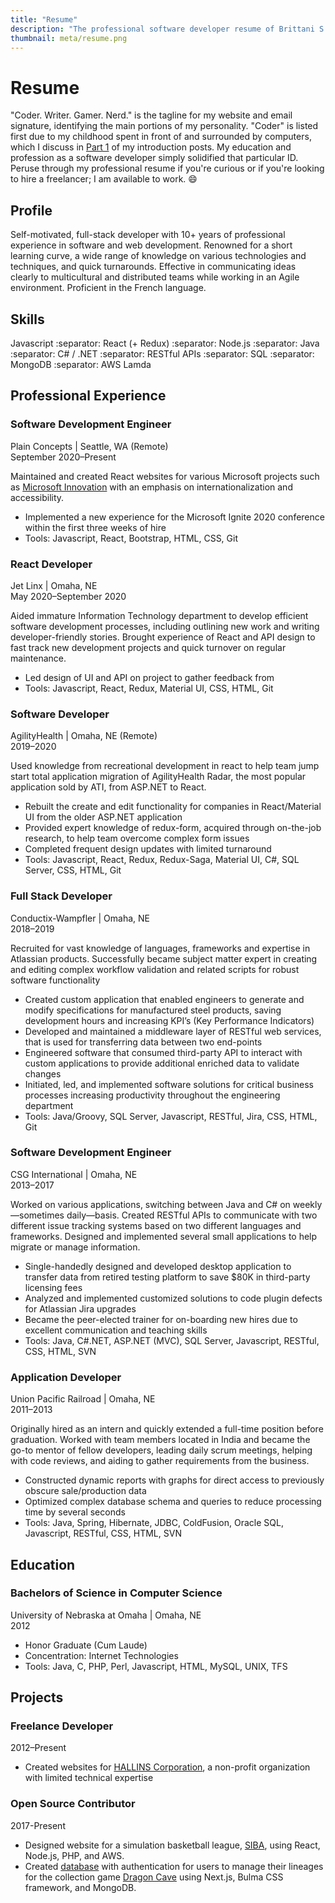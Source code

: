 ```yaml
---
title: "Resume"
description: "The professional software developer resume of Brittani S Avery, detailing her 10+ years experience with a wide variety of languages."
thumbnail: meta/resume.png
---
```


# Resume

"Coder. Writer. Gamer. Nerd." is the tagline for my website and email signature, identifying the main portions of my personality. "Coder" is listed first due to my childhood spent in front of and surrounded by computers, which I discuss in [Part 1](/post/intro-of-me-the-coder) of my introduction posts. My education and profession as a software developer simply solidified that particular ID. Peruse through my professional resume if you're curious or if you're looking to hire a freelancer; I am available to work. :smile:

## Profile

Self-motivated, full-stack developer with 10+ years of professional experience in software and web development.
Renowned for a short learning curve, a wide range of knowledge on various technologies and techniques, and quick turnarounds. Effective in communicating ideas clearly to multicultural and distributed teams while working in an Agile environment. Proficient in the French language.

## Skills

Javascript :separator: React (+ Redux) :separator: Node.js :separator: Java :separator: C# / .NET :separator: RESTful APIs :separator: SQL :separator: MongoDB :separator: AWS Lamda

## Professional Experience

### Software Development Engineer

Plain Concepts | Seattle, WA (Remote)  
September 2020–Present

Maintained and created React websites for various Microsoft projects such as [Microsoft Innovation](https://innovation.microsoft.com/en-us) with an emphasis on internationalization and accessibility.

- Implemented a new experience for the Microsoft Ignite 2020 conference within the first three weeks of hire
- Tools: Javascript, React, Bootstrap, HTML, CSS, Git

### React Developer

Jet Linx | Omaha, NE  
May 2020–September 2020

Aided immature Information Technology department to develop efficient software development processes, including
outlining new work and writing developer-friendly stories. Brought experience of React and API design to fast track new development projects and quick turnover on regular maintenance.

- Led design of UI and API on project to gather feedback from
- Tools: Javascript, React, Redux, Material UI, CSS, HTML, Git

### Software Developer

AgilityHealth | Omaha, NE (Remote)  
2019–2020

Used knowledge from recreational development in react to help team jump start total application migration of
AgilityHealth Radar, the most popular application sold by ATI, from ASP.NET to React.

- Rebuilt the create and edit functionality for companies in React/Material UI from the older ASP.NET application
- Provided expert knowledge of redux-form, acquired through on-the-job research, to help team overcome
  complex form issues
- Completed frequent design updates with limited turnaround
- Tools: Javascript, React, Redux, Redux-Saga, Material UI, C#, SQL Server, CSS, HTML, Git

### Full Stack Developer

Conductix-Wampfler | Omaha, NE  
2018–2019

Recruited for vast knowledge of languages, frameworks and expertise in Atlassian products. Successfully became subject matter expert in creating and editing complex workflow validation and related scripts for robust software functionality

- Created custom application that enabled engineers to generate and modify specifications for manufactured steel
  products, saving development hours and increasing KPI’s (Key Performance Indicators)
- Developed and maintained a middleware layer of RESTful web services, that is used for transferring data
  between two end-points
- Engineered software that consumed third-party API to interact with custom applications to provide additional
  enriched data to validate changes
- Initiated, led, and implemented software solutions for critical business processes increasing productivity
  throughout the engineering department
- Tools: Java/Groovy, SQL Server, Javascript, RESTful, Jira, CSS, HTML, Git

### Software Development Engineer

CSG International | Omaha, NE  
2013–2017

Worked on various applications, switching between Java and C# on weekly—sometimes daily—basis. Created RESTful
APIs to communicate with two different issue tracking systems based on two different languages and frameworks.
Designed and implemented several small applications to help migrate or manage information.

- Single-handedly designed and developed desktop application to transfer data from retired testing platform to
  save \$80K in third-party licensing fees
- Analyzed and implemented customized solutions to code plugin defects for Atlassian Jira upgrades
- Became the peer-elected trainer for on-boarding new hires due to excellent communication and teaching skills
- Tools: Java, C#.NET, ASP.NET (MVC), SQL Server, Javascript, RESTful, CSS, HTML, SVN

### Application Developer

Union Pacific Railroad | Omaha, NE  
2011–2013

Originally hired as an intern and quickly extended a full-time position before graduation. Worked with team members located in India and became the go-to mentor of fellow developers, leading daily scrum meetings, helping with code reviews, and aiding to gather requirements from the business.

- Constructed dynamic reports with graphs for direct access to previously obscure sale/production data
- Optimized complex database schema and queries to reduce processing time by several seconds
- Tools: Java, Spring, Hibernate, JDBC, ColdFusion, Oracle SQL, Javascript, RESTful, CSS, HTML, SVN

## Education

### Bachelors of Science in Computer Science

University of Nebraska at Omaha | Omaha, NE  
2012

- Honor Graduate (Cum Laude)
- Concentration: Internet Technologies
- Tools: Java, C, PHP, Perl, Javascript, HTML, MySQL, UNIX, TFS

## Projects

### Freelance Developer

2012–Present

- Created websites for [HALLINS Corporation](https://www.hallinscorp.com), a non-profit organization with limited technical expertise

### Open Source Contributor

2017-Present

- Designed website for a simulation basketball league, [SIBA](/code/siba), using React, Node.js, PHP, and AWS.
- Created [database](/code/dcldb) with authentication for users to manage their lineages for the collection game [Dragon Cave](http://dragcave.net) using Next.js, Bulma CSS framework, and MongoDB.

